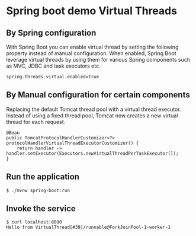 # Spring boot demo Virtual Threads

## By Spring configuration 
With Spring Boot you can enable virtual thread by setting the following property instead of manual configuration. When enabled, Spring Boot leverage virtual threads by using them for various Spring components such as MVC, JDBC and task executors etc.
```
spring.threads.virtual.enabled=true
```

## By Manual configuration for certain components
Replacing the default Tomcat thread pool with a virtual thread executor. Instead of using a fixed thread pool, Tomcat now creates a new virtual thread for each request.
```
@Bean
public TomcatProtocolHandlerCustomizer<?> protocolHandlerVirtualThreadExecutorCustomizer() {
    return handler -> handler.setExecutor(Executors.newVirtualThreadPerTaskExecutor());
}
```

## Run the application
```
$ ./mvnw spring-boot:run
``` 

## Invoke the service
```
$ curl localhost:8080
Hello from VirtualThread[#39]/runnable@ForkJoinPool-1-worker-1
```
